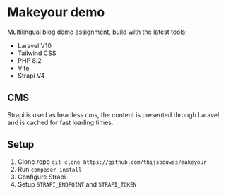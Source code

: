 # Makeyour demo
Multilingual blog demo assignment, build with the latest tools:
- Laravel V10
- Tailwind CSS
- PHP 8.2
- Vite
- Strapi V4

## CMS
Strapi is used as headless cms, the content is presented through Laravel and is cached for fast loading times.

## Setup
1. Clone repo `git clone https://github.com/thijsbouwes/makeyour`
2. Run `composer install`
3. Configure Strapi
4. Setup `STRAPI_ENDPOINT` and `STRAPI_TOKEN`

